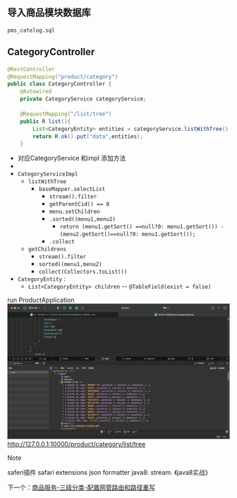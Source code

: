 ## 导入商品模块数据库

	pms_catelog.sql

## CategoryController
```java
@RestController
@RequestMapping("product/category")
public class CategoryController {
    @Autowired
    private CategoryService categoryService;

    @RequestMapping("/list/tree")
    public R list(){
        List<CategoryEntity> entities = categoryService.listWithTree();
        return R.ok().put("data",entities);
    }
```

- 对应CategoryService 和impl 添加方法
- 
- `CategoryServiceImpl`
	- `listWithTree`
		- `baseMapper.selectList`
			- `stream().filter`
			- `getParentCid() == 0`
			- `menu.setChildren`
			- `.sorted((menu1,menu2)`
				- `return (menu1.getSort() ==null?0: menu1.getSort()) - (menu2.getSort()==null?0: menu1.getSort());`
			- `.collect`
	- `getChildrens`
		- `stream().filter`
		- `sorted((menu1,menu2)`
		- `collect(Collectors.toList())`
- `CategoryEntity` : 
	- `List<CategoryEntity> children` -- `@TableField(exist = false)`


run ProductApplication
![](BEFORE/附件/Pasted%20image%2020231113183144.png)
http://127.0.0.1:10000/product/category/list/tree

>[!note]
>saferi插件 safari extensions json formatter
>java8: stream. 《java8实战》


下一个：[商品服务-三级分类-配置网管路由和路径重写](商品服务-三级分类-配置网管路由和路径重写.md)